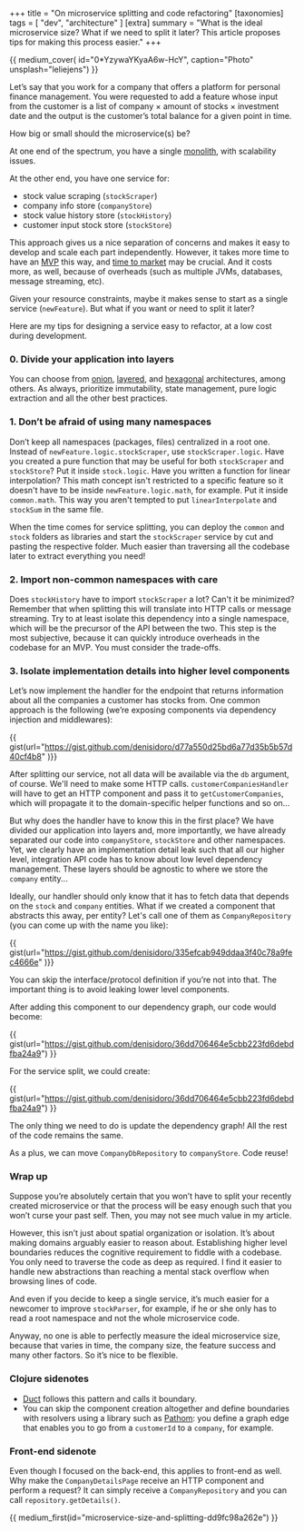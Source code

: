 +++
title = "On microservice splitting and code refactoring"
[taxonomies]
tags = [ "dev", "architecture" ]
[extra]
summary = "What is the ideal microservice size? What if we need to split it later? This article proposes tips for making this process easier."
+++

{{ medium_cover(
    id="0*YzywaYKyaA6w-HcY",
    caption="Photo"
    unsplash="leliejens") }}

Let’s say that you work for a company that offers a platform for personal finance management. You were requested to add a feature whose input from the customer is a list of company × amount of stocks × investment date and the output is the customer’s total balance for a given point in time.

How big or small should the microservice(s) be?

At one end of the spectrum, you have a single [monolith](https://www.thoughtworks.com/insights/blog/monoliths-are-bad-design-and-you-know-it), with scalability issues.

At the other end, you have one service for:

* stock value scraping (`stockScraper`)
* company info store (`companyStore`)
* stock value history store (`stockHistory`)
* customer input stock store (`stockStore`)

This approach gives us a nice separation of concerns and makes it easy to develop and scale each part independently. However, it takes more time to have an [MVP](https://en.wikipedia.org/wiki/Minimum_viable_product) this way, and [time to market](https://en.wikipedia.org/wiki/Time_to_market) may be crucial. And it costs more, as well, because of overheads (such as multiple JVMs, databases, message streaming, etc).

Given your resource constraints, maybe it makes sense to start as a single service (`newFeature`). But what if you want or need to split it later?

Here are my tips for designing a service easy to refactor, at a low cost during development.

### 0\. Divide your application into layers

You can choose from [onion](https://dzone.com/articles/onion-architecture-is-interesting), [layered](https://dzone.com/articles/layered-architecture-is-good), and [hexagonal](https://dzone.com/articles/hexagonal-architecture-is-powerful) architectures, among others. As always, prioritize immutability, state management, pure logic extraction and all the other best practices.

### 1\. Don’t be afraid of using many namespaces

Don’t keep all namespaces (packages, files) centralized in a root one. Instead of `newFeature.logic.stockScraper`, use `stockScraper.logic`. Have you created a pure function that may be useful for both `stockScraper` and `stockStore`? Put it inside `stock.logic`. Have you written a function for linear interpolation? This math concept isn't restricted to a specific feature so it doesn't have to be inside `newFeature.logic.math`, for example. Put it inside `common.math`. This way you aren't tempted to put `linearInterpolate` and `stockSum` in the same file.

When the time comes for service splitting, you can deploy the `common` and `stock` folders as libraries and start the `stockScraper` service by cut and pasting the respective folder. Much easier than traversing all the codebase later to extract everything you need!

### 2\. Import non-common namespaces with care

Does `stockHistory` have to import `stockScraper` a lot? Can't it be minimized? Remember that when splitting this will translate into HTTP calls or message streaming. Try to at least isolate this dependency into a single namespace, which will be the precursor of the API between the two. This step is the most subjective, because it can quickly introduce overheads in the codebase for an MVP. You must consider the trade-offs.

### 3\. Isolate implementation details into higher level components

Let’s now implement the handler for the endpoint that returns information about all the companies a customer has stocks from. One common approach is the following (we’re exposing components via dependency injection and middlewares):

{{ gist(url="https://gist.github.com/denisidoro/d77a550d25bd6a77d35b5b57d40cf4b8" )}}

After splitting our service, not all data will be available via the `db` argument, of course. We'll need to make some HTTP calls. `customerCompaniesHandler` will have to get an HTTP component and pass it to `getCustomerCompanies`, which will propagate it to the domain-specific helper functions and so on...

But why does the handler have to know this in the first place? We have divided our application into layers and, more importantly, we have already separated our code into `companyStore`, `stockStore` and other namespaces. Yet, we clearly have an implementation detail leak such that all our higher level, integration API code has to know about low level dependency management. These layers should be agnostic to where we store the `company` entity...

Ideally, our handler should only know that it has to fetch data that depends on the `stock` and `company` entities. What if we created a component that abstracts this away, per entity? Let's call one of them as `CompanyRepository` (you can come up with the name you like):

{{ gist(url="https://gist.github.com/denisidoro/335efcab949ddaa3f40c78a9fec4666e" )}}

You can skip the interface/protocol definition if you’re not into that. The important thing is to avoid leaking lower level components.

After adding this component to our dependency graph, our code would become:

{{ gist(url="https://gist.github.com/denisidoro/36dd706464e5cbb223fd6debdfba24a9") }}

For the service split, we could create:

{{ gist(url="https://gist.github.com/denisidoro/36dd706464e5cbb223fd6debdfba24a9") }}

The only thing we need to do is update the dependency graph! All the rest of the code remains the same.

As a plus, we can move `CompanyDbRepository` to `companyStore`. Code reuse!

### Wrap up

Suppose you’re absolutely certain that you won’t have to split your recently created microservice or that the process will be easy enough such that you won’t curse your past self. Then, you may not see much value in my article.

However, this isn’t just about spatial organization or isolation. It’s about making domains arguably easier to reason about. Establishing higher level boundaries reduces the cognitive requirement to fiddle with a codebase. You only need to traverse the code as deep as required. I find it easier to handle new abstractions than reaching a mental stack overflow when browsing lines of code.

And even if you decide to keep a single service, it’s much easier for a newcomer to improve `stockParser`, for example, if he or she only has to read a root namespace and not the whole microservice code.

Anyway, no one is able to perfectly measure the ideal microservice size, because that varies in time, the company size, the feature success and many other factors. So it’s nice to be flexible.

### Clojure sidenotes

* [Duct](https://github.com/duct-framework/duct) follows this pattern and calls it boundary.
* You can skip the component creation altogether and define boundaries with resolvers using a library such as [Pathom](https://github.com/wilkerlucio/pathom): you define a graph edge that enables you to go from a `customerId` to a `company`, for example.

### Front-end sidenote

Even though I focused on the back-end, this applies to front-end as well. Why make the `CompanyDetailsPage` receive an HTTP component and perform a request? It can simply receive a `CompanyRepository` and you can call `repository.getDetails()`.

{{ medium_first(id="microservice-size-and-splitting-dd9fc98a262e") }}

